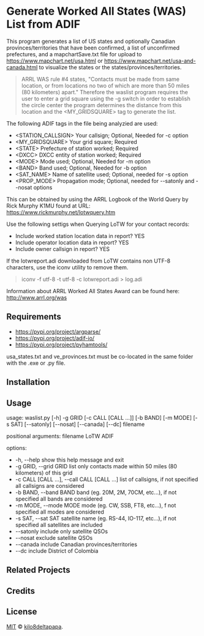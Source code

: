 # Generate Worked All States (WAS) List from ADIF

This program generates a list of US states and optionally Canadian provinces/territories that have been confirmed, a list of unconfirmed prefectures, and a mapchartSave.txt file for upload to https://www.mapchart.net/usa.html or https://www.mapchart.net/usa-and-canada.html to visualize the states or the states/provinces/territories.

> ARRL WAS rule #4 states, "Contacts must be made from same location, or from locations no two of which are more than 50 miles (80 kilometers) apart." Therefore the waslist program requires the user to enter a grid square using the -g switch in order to establish the circle center the program determines the distance from this location and the <MY_GRIDSQUARE> tag to generate the list.  

The following ADIF tags in the file being analyzied are used:
- \<STATION_CALLSIGN>  Your callsign; Optional, Needed for -c option
- \<MY_GRIDSQUARE> Your grid square; Required
- \<STATE> Prefecture of station worked; Required
- \<DXCC> DXCC entity of station worked; Required
- \<MODE> Mode used; Optional, Needed for -m option
- \<BAND> Band used; Optional, Needed for -b option
- \<SAT_NAME> Name of satellite used; Optional, needed for -s option
- \<PROP_MODE> Propagation mode; Optional, needed for --satonly and --nosat options

This can be obtained by using the ARRL Logbook of the World Query by 
Rick Murphy K1MU found at URL: https://www.rickmurphy.net/lotwquery.htm

Use the following settigs when Querying LoTW for your contact records:
* Include worked station location data in report?	 	YES
* Include operator location data in report?	 	YES
* Include owner callsign in report? YES

If the lotwreport.adi downloaded from LoTW contains non UTF-8 characters, use the iconv utility to remove them.

>  iconv -f utf-8 -t utf-8 -c lotwreport.adi > log.adi

Information about ARRL Worked All States Award can be found here: http://www.arrl.org/was

## Requirements

- https://pypi.org/project/argparse/
- https://pypi.org/project/adif-io/
- https://pypi.org/project/pyhamtools/

usa_states.txt and ve_provinces.txt must be co-located in the same folder with the .exe or .py file.

## Installation


## Usage

usage: waslist.py [-h] -g GRID [-c CALL [CALL ...]] [-b BAND] [-m MODE] [-s SAT] [--satonly] [--nosat] [--canada] [--dc] filename

positional arguments:
  filename              LoTW ADIF

options:
  - -h, --help            show this help message and exit
  - -g GRID, --grid GRID  list only contacts made within 50 miles (80 kilometers) of this grid
  - -c CALL [CALL ...], --call CALL [CALL ...] list of callsigns, if not specified all callsigns are considered
  - -b BAND, --band BAND  band (eg. 20M, 2M, 70CM, etc...), if not specified all bands are considered
  - -m MODE, --mode MODE  mode (eg. CW, SSB, FT8, etc...), f not specified all modes are considered
  - -s SAT, --sat SAT     satellite name (eg. RS-44, IO-117, etc...), if not specified all satellites are included
  - --satonly             include only satellite QSOs
  - --nosat               exclude satellite QSOs
  - --canada              include Canadian provinces/territories
  - --dc                  include District of Colombia

## Related Projects


## Credits


## License

[MIT](LICENSE) © [kilo8deltapapa](https://github.com/kilo8deltapapa).
